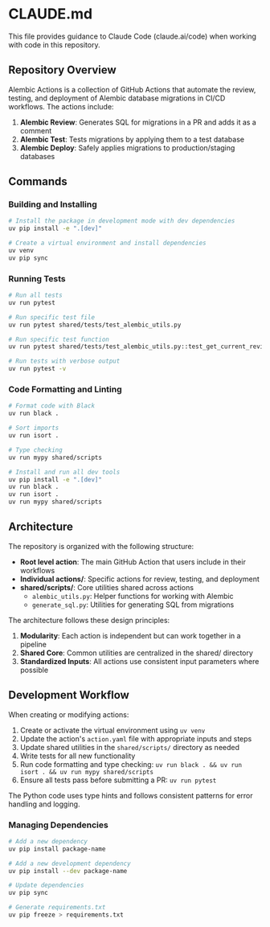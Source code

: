 # CLAUDE.md

This file provides guidance to Claude Code (claude.ai/code) when working with code in this repository.

## Repository Overview

Alembic Actions is a collection of GitHub Actions that automate the review, testing, and deployment of Alembic database migrations in CI/CD workflows. The actions include:

1. **Alembic Review**: Generates SQL for migrations in a PR and adds it as a comment
2. **Alembic Test**: Tests migrations by applying them to a test database
3. **Alembic Deploy**: Safely applies migrations to production/staging databases

## Commands

### Building and Installing

```bash
# Install the package in development mode with dev dependencies
uv pip install -e ".[dev]"

# Create a virtual environment and install dependencies
uv venv
uv pip sync
```

### Running Tests

```bash
# Run all tests
uv run pytest

# Run specific test file
uv run pytest shared/tests/test_alembic_utils.py

# Run specific test function
uv run pytest shared/tests/test_alembic_utils.py::test_get_current_revision

# Run tests with verbose output
uv run pytest -v
```

### Code Formatting and Linting

```bash
# Format code with Black
uv run black .

# Sort imports
uv run isort .

# Type checking
uv run mypy shared/scripts

# Install and run all dev tools
uv pip install -e ".[dev]"
uv run black .
uv run isort .
uv run mypy shared/scripts
```

## Architecture

The repository is organized with the following structure:

- **Root level action**: The main GitHub Action that users include in their workflows
- **Individual actions/**: Specific actions for review, testing, and deployment
- **shared/scripts/**: Core utilities shared across actions
  - `alembic_utils.py`: Helper functions for working with Alembic
  - `generate_sql.py`: Utilities for generating SQL from migrations

The architecture follows these design principles:

1. **Modularity**: Each action is independent but can work together in a pipeline
2. **Shared Core**: Common utilities are centralized in the shared/ directory
3. **Standardized Inputs**: All actions use consistent input parameters where possible

## Development Workflow

When creating or modifying actions:

1. Create or activate the virtual environment using `uv venv`
2. Update the action's `action.yaml` file with appropriate inputs and steps
3. Update shared utilities in the `shared/scripts/` directory as needed
4. Write tests for all new functionality
5. Run code formatting and type checking: `uv run black . && uv run isort . && uv run mypy shared/scripts`
6. Ensure all tests pass before submitting a PR: `uv run pytest`

The Python code uses type hints and follows consistent patterns for error handling and logging.

### Managing Dependencies

```bash
# Add a new dependency
uv pip install package-name

# Add a new development dependency
uv pip install --dev package-name

# Update dependencies
uv pip sync

# Generate requirements.txt
uv pip freeze > requirements.txt
```